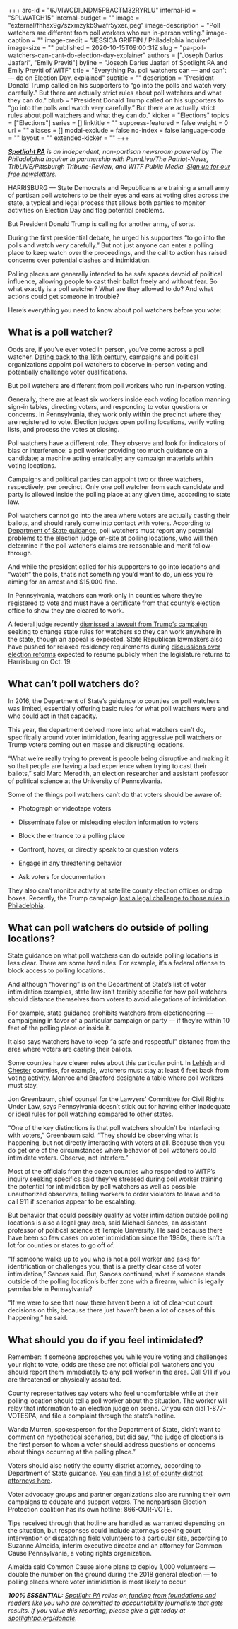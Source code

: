 +++
arc-id = "6JVIWCDILNDM5PBACTM32RYRLU"
internal-id = "SPLWATCH15"
internal-budget = ""
image = "external/fhhax9g7szxmzykb9wafr5yxer.jpeg"
image-description = "Poll watchers are different from poll workers who run in-person voting."
image-caption = ""
image-credit = "JESSICA GRIFFIN / Philadelphia Inquirer"
image-size = ""
published = 2020-10-15T09:00:31Z
slug = "pa-poll-watchers-can-cant-do-election-day-explainer"
authors = ["Joseph Darius Jaafari", "Emily Previti"]
byline = "Joseph Darius Jaafari of Spotlight PA and Emily Previti of WITF"
title = "Everything Pa. poll watchers can — and can’t — do on Election Day, explained"
subtitle = ""
description = "President Donald Trump called on his supporters to “go into the polls and watch very carefully.” But there are actually strict rules about poll watchers and what they can do."
blurb = "President Donald Trump called on his supporters to “go into the polls and watch very carefully.” But there are actually strict rules about poll watchers and what they can do."
kicker = "Elections"
topics = ["Elections"]
series = []
linktitle = ""
suppress-featured = false
weight = 0
url = ""
aliases = []
modal-exclude = false
no-index = false
language-code = ""
layout = ""
extended-kicker = ""
+++

<a href="https://lesspage.com/"><i><b>Spotlight PA</b></i></a><i> is an independent, non-partisan newsroom powered by The Philadelphia Inquirer in partnership with PennLive/The Patriot-News, TribLIVE/Pittsburgh Tribune-Review, and WITF Public Media. </i><a href="https://lesspage.com/newsletters"><i>Sign up for our free newsletters</i></a><i>.</i>

HARRISBURG — State Democrats and Republicans are training a small army of partisan poll watchers to be their eyes and ears at voting sites across the state, a typical and legal process that allows both parties to monitor activities on Election Day and flag potential problems.

But President Donald Trump is calling for another army, of sorts.

During the first presidential debate, he urged his supporters “to go into the polls and watch very carefully.” But not just anyone can enter a polling place to keep watch over the proceedings, and the call to action has raised concerns over potential clashes and intimidation.

Polling places are generally intended to be safe spaces devoid of political influence, allowing people to cast their ballot freely and without fear. So what exactly is a poll watcher? What are they allowed to do? And what actions could get someone in trouble?

Here’s everything you need to know about poll watchers before you vote:

<script src="https://lesspage.com/embed.js" async></script><div data-spl-embed-version="1" data-spl-src="https://lesspage.com/embeds/newsletter/"></div>

## What is a poll watcher?

Odds are, if you’ve ever voted in person, you’ve come across a poll watcher. <a href="https://www.reuters.com/article/us-usa-election-poll-watchers-facts-expl/challengers-observers-and-electioneering-the-history-and-rules-of-u-s-poll-watching-idUSKBN26S1IH">Dating back to the 18th century</a>, campaigns and political organizations appoint poll watchers to observe in-person voting and potentially challenge voter qualifications.

But poll watchers are different from poll workers who run in-person voting.

Generally, there are at least six workers inside each voting location manning sign-in tables, directing voters, and responding to voter questions or concerns. In Pennsylvania, they work only within the precinct where they are registered to vote. Election judges open polling locations, verify voting lists, and process the votes at closing.

Poll watchers have a different role. They observe and look for indicators of bias or interference: a poll worker providing too much guidance on a candidate; a machine acting erratically; any campaign materials within voting locations.

Campaigns and political parties can appoint two or three watchers, respectively, per precinct. Only one poll watcher from each candidate and party is allowed inside the polling place at any given time, according to state law.

Poll watchers cannot go into the area where voters are actually casting their ballots, and should rarely come into contact with voters. According to <a href="https://www.dos.pa.gov/VotingElections/OtherServicesEvents/Documents/Poll%20Watcher%20Guidance%20Final%2010-6-2020.pdf">Department of State guidance</a>, poll watchers must report any potential problems to the election judge on-site at polling locations, who will then determine if the poll watcher’s claims are reasonable and merit follow-through.

And while the president called for his supporters to go into locations and “watch” the polls, that’s not something you’d want to do, unless you’re aiming for an arrest and $15,000 fine.

In Pennsylvania, watchers can work only in counties where they’re registered to vote and must have a certificate from that county’s election office to show they are cleared to work.

A federal judge recently <a href="https://www.witf.org/2020/10/10/trumps-campaign-loses-election-lawsuit-in-pennsylvania/">dismissed a lawsuit from Trump’s campaign</a> seeking to change state rules for watchers so they can work anywhere in the state, though an appeal is expected. State Republican lawmakers also have pushed for relaxed residency requirements during <a href="https://www.witf.org/2020/10/07/counties-are-asking-for-a-change-to-help-them-tally-votes-faster-but-as-election-day-nears-pa-s-legislature-hasnt-acted-on-a-bill-to-make-that-happen/">discussions over election reforms</a> expected to resume publicly when the legislature returns to Harrisburg on Oct. 19.

## What can’t poll watchers do?

In 2016, the Department of State’s guidance to counties on poll watchers was limited, essentially offering basic rules for what poll watchers were and who could act in that capacity.

This year, the department delved more into what watchers can’t do, specifically around voter intimidation, fearing aggressive poll watchers or Trump voters coming out en masse and disrupting locations.

“What we’re really trying to prevent is people being disruptive and making it so that people are having a bad experience when trying to cast their ballots,” said Marc Meredith, an election researcher and assistant professor of political science at the University of Pennsylvania.

Some of the things poll watchers can’t do that voters should be aware of:

- Photograph or videotape voters

- Disseminate false or misleading election information to voters

- Block the entrance to a polling place

- Confront, hover, or directly speak to or question voters

- Engage in any threatening behavior

- Ask voters for documentation

They also can’t monitor activity at satellite county election offices or drop boxes. Recently, the Trump campaign <a href="https://www.pennlive.com/news/2020/10/trump-campaign-cant-have-poll-watchers-at-philly-satellite-election-offices-judge-says.html">lost a legal challenge to those rules in Philadelphia</a>.

## What can poll watchers do outside of polling locations?

State guidance on what poll watchers can do outside polling locations is less clear. There are some hard rules. For example, it’s a federal offense to block access to polling locations.

And although “hovering” is on the Department of State’s list of voter intimidation examples, state law isn’t terribly specific for how poll watchers should distance themselves from voters to avoid allegations of intimidation.

For example, state guidance prohibits watchers from electioneering — campaigning in favor of a particular campaign or party — if they’re within 10 feet of the polling place or inside it.

It also says watchers have to keep “a safe and respectful” distance from the area where voters are casting their ballots.

<script src="https://lesspage.com/embed.js" async></script><div data-spl-embed-version="1" data-spl-src="https://lesspage.com/embeds/donate/?teaser_text=Spotlight%20PA%20provides%20essential%2C%20public-service%20journalism%20thanks%20to%20readers%20like%20you.%20Help%20us%20continue%20that%20work."></div>

Some counties have clearer rules about this particular point. In <a href="https://www.dos.pa.gov/VotingElections/OtherServicesEvents/Documents/Poll%20Watcher%20Guidance%20Final%2010-6-2020.pdf">Lehigh</a> and <a href="https://drive.google.com/file/d/1AErgjf739aHZfkcMOX6NkvzztgKAYiDn/view?usp=sharing">Chester</a> counties, for example, watchers must stay at least 6 feet back from voting activity. Monroe and Bradford designate a table where poll workers must stay.

Jon Greenbaum, chief counsel for the Lawyers' Committee for Civil Rights Under Law, says Pennsylvania doesn’t stick out for having either inadequate or ideal rules for poll watching compared to other states.

“One of the key distinctions is that poll watchers shouldn’t be interfacing with voters,” Greenbaum said. “They should be observing what is happening, but not directly interacting with voters at all. Because then you do get one of the circumstances where behavior of poll watchers could intimidate voters. Observe, not interfere.”

Most of the officials from the dozen counties who responded to WITF’s inquiry seeking specifics said they’ve stressed during poll worker training the potential for intimidation by poll watchers as well as possible unauthorized observers, telling workers to order violators to leave and to call 911 if scenarios appear to be escalating.

But behavior that could possibly qualify as voter intimidation outside polling locations is also a legal gray area, said Michael Sances, an assistant professor of political science at Temple University. He said because there have been so few cases on voter intimidation since the 1980s, there isn’t a lot for counties or states to go off of.

“If someone walks up to you who is not a poll worker and asks for identification or challenges you, that is a pretty clear case of voter intimidation,” Sances said. But, Sances continued, what if someone stands outside of the polling location’s buffer zone with a firearm, which is legally permissible in Pennsylvania?

“If we were to see that now, there haven’t been a lot of clear-cut court decisions on this, because there just haven’t been a lot of cases of this happening,” he said.

## What should you do if you feel intimidated?

Remember: If someone approaches you while you’re voting and challenges your right to vote, odds are these are not official poll watchers and you should report them immediately to any poll worker in the area. Call 911 if you are threatened or physically assaulted.

County representatives say voters who feel uncomfortable while at their polling location should tell a poll worker about the situation. The worker will relay that information to an election judge on scene. Or you can dial 1-877-VOTESPA, and file a complaint through the state’s hotline.

Wanda Murren, spokesperson for the Department of State, didn’t want to comment on hypothetical scenarios, but did say, “the judge of elections is the first person to whom a voter should address questions or concerns about things occurring at the polling place.”

Voters should also notify the county district attorney, according to Department of State guidance. <a href="https://www.pdaa.org/da-directory/">You can find a list of county district attorneys here</a>.

Voter advocacy groups and partner organizations also are running their own campaigns to educate and support voters. The nonpartisan Election Protection coalition has its own hotline: 866-OUR-VOTE.

Tips received through that hotline are handled as warranted depending on the situation, but responses could include attorneys seeking court intervention or dispatching field volunteers to a particular site, according to Suzanne Almeida, interim executive director and an attorney for Common Cause Pennsylvania, a voting rights organization.

Almeida said Common Cause alone plans to deploy 1,000 volunteers — double the number on the ground during the 2018 general election — to polling places where voter intimidation is most likely to occur.

<i><b>100% ESSENTIAL:</b></i><i> </i><a href="https://lesspage.com/"><i>Spotlight PA</i></a><i> relies on</i><a href="https://lesspage.com/support"><i> funding from foundations and readers like you</i></a><i> who are committed to accountability journalism that gets results. If you value this reporting, please give a gift today at </i><a href="http://spotlightpa.org/donate"><i>spotlightpa.org/donate</i></a><i>.</i>

<script src="https://lesspage.com/embed.js" async></script><div data-spl-embed-version="1" data-spl-src="https://lesspage.com/embeds/tips/?tip_text=What%20stories%20do%20you%20want%20to%20read%20before%20Election%20Day%3F%20Let%20us%20know.%20"></div>
